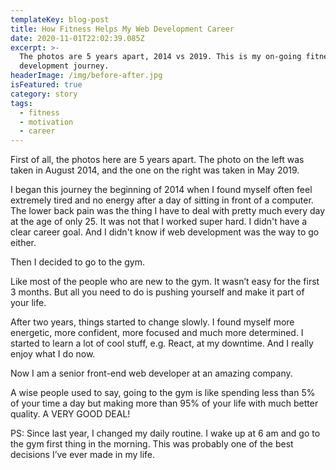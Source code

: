 ```yaml
---
templateKey: blog-post
title: How Fitness Helps My Web Development Career
date: 2020-11-01T22:02:39.085Z
excerpt: >-
  The photos are 5 years apart, 2014 vs 2019. This is my on-going fitness & web
  development journey.
headerImage: /img/before-after.jpg
isFeatured: true
category: story
tags:
  - fitness
  - motivation
  - career
---
```

First of all, the photos here are 5 years apart. The photo on the left was taken in August 2014, and the one on the right was taken in May 2019.

I began this journey the beginning of 2014 when I found myself often feel extremely tired and no energy after a day of sitting in front of a computer. The lower back pain was the thing I have to deal with pretty much every day at the age of only 25. It was not that I worked super hard. I didn't have a clear career goal. And I didn't know if web development was the way to go either.

Then I decided to go to the gym.

Like most of the people who are new to the gym. It wasn’t easy for the first 3 months. But all you need to do is pushing yourself and make it part of your life.

After two years, things started to change slowly. I found myself more energetic, more confident, more focused and much more determined. I started to learn a lot of cool stuff, e.g. React, at my downtime. And I really enjoy what I do now.

Now I am a senior front-end web developer at an amazing company.

A wise people used to say, going to the gym is like spending less than 5% of your time a day but making more than 95% of your life with much better quality. A VERY GOOD DEAL!

PS: Since last year, I changed my daily routine. I wake up at 6 am and go to the gym first thing in the morning. This was probably one of the best decisions I’ve ever made in my life.

